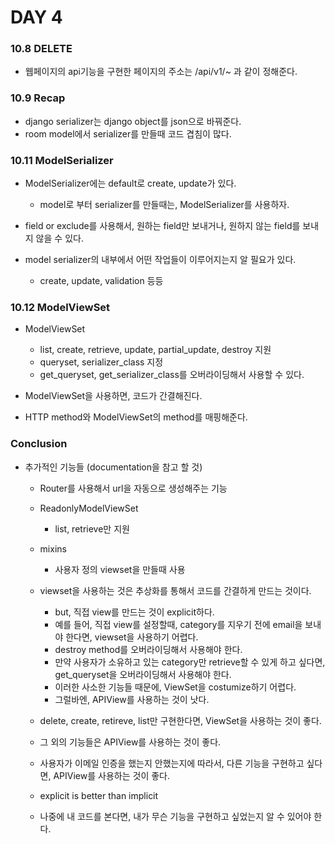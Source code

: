 # DAY 4

### 10.8 DELETE

- 웹페이지의 api기능을 구현한 페이지의 주소는 /api/v1/~ 과 같이 정해준다.

### 10.9 Recap

- django serializer는 django object를 json으로 바꿔준다.
- room model에서 serializer를 만들때 코드 겹침이 많다.

### 10.11 ModelSerializer

- ModelSerializer에는 default로 create, update가 있다.
  - model로 부터 serializer를 만들때는, ModelSerializer를 사용하자.
- field or exclude를 사용해서, 원하는 field만 보내거나, 원하지 않는 field를 보내지 않을 수 있다.

- model serializer의 내부에서 어떤 작업들이 이루어지는지 알 필요가 있다.
  - create, update, validation 등등

### 10.12 ModelViewSet

- ModelViewSet

  - list, create, retrieve, update, partial_update, destroy 지원
  - queryset, serializer_class 지정
  - get_queryset, get_serializer_class를 오버라이딩해서 사용할 수 있다.

- ModelViewSet을 사용하면, 코드가 간결해진다.
- HTTP method와 ModelViewSet의 method를 매핑해준다.

### Conclusion

- 추가적인 기능들 (documentation을 참고 할 것)

  - Router를 사용해서 url을 자동으로 생성해주는 기능
  - ReadonlyModelViewSet
    - list, retrieve만 지원
  - mixins
    - 사용자 정의 viewset을 만들때 사용
  - viewset을 사용하는 것은 추상화를 통해서 코드를 간결하게 만드는 것이다.

    - but, 직접 view를 만드는 것이 explicit하다.
    - 예를 들어, 직접 view를 설정할때, category를 지우기 전에 email을 보내야 한다면, viewset을 사용하기 어렵다.
    - destroy method를 오버라이딩해서 사용해야 한다.
    - 만약 사용자가 소유하고 있는 category만 retrieve할 수 있게 하고 싶다면, get_queryset을 오버라이딩해서 사용해야 한다.
    - 이러한 사소한 기능들 때문에, ViewSet을 costumize하기 어렵다.
    - 그럴바엔, APIView를 사용하는 것이 낫다.

  - delete, create, retireve, list만 구현한다면, ViewSet을 사용하는 것이 좋다.
  - 그 외의 기능들은 APIView를 사용하는 것이 좋다.
  - 사용자가 이메일 인증을 했는지 안했는지에 따라서, 다른 기능을 구현하고 싶다면, APIView를 사용하는 것이 좋다.
  - explicit is better than implicit
  - 나중에 내 코드를 본다면, 내가 무슨 기능을 구현하고 싶었는지 알 수 있어야 한다.
